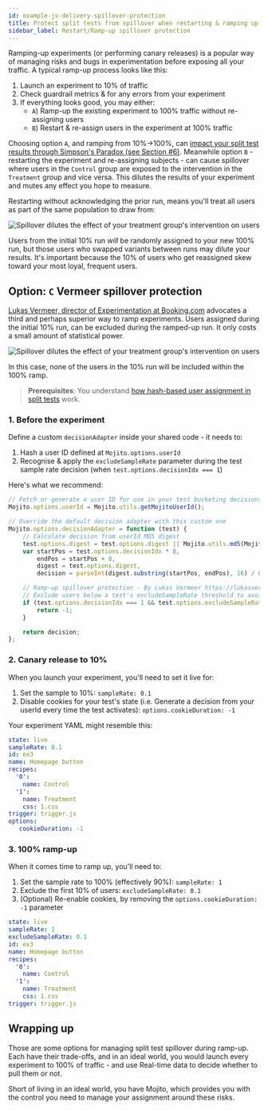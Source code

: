 ```yaml
---
id: example-js-delivery-spillover-protection
title: Protect split tests from spillover when restarting & ramping up
sidebar_label: Restart/Ramp-up spillover protection
---
```


Ramping-up experiments (or performing canary releases) is a popular way of managing risks and bugs in experimentation before exposing all your traffic. A typical ramp-up process looks like this:

1. Launch an experiment to 10% of traffic
2. Check guardrail metrics & for any errors from your experiment
3. If everything looks good, you may either:
   - `A`) Ramp-up the existing experiment to 100% traffic without re-assigning users
   - `B`) Restart & re-assign users in the experiment at 100% traffic

Choosing option `A`, and ramping from 10%->100%, can [impact your split test results through Simpson's Paradox (see Section #6)](http://ai.stanford.edu/people/ronnyk/2009-ExPpitfalls.pdf). Meanwhile option `B` - restarting the experiment and re-assigning subjects - can cause spillover where users in the `Control` group are exposed to the intervention in the `Treatment` group and vice versa. This dilutes the results of your experiment and mutes any effect you hope to measure.

Restarting without acknowledging the prior run, means you'll treat all users as part of the same population to draw from:

![Spillover dilutes the effect of your treatment group's intervention on users](/img/examples/js-delivery-spillover-problem.png)

Users from the initial 10% run *will* be randomly assigned to your new 100% run, but those users who swapped variants between runs may dilute your results. It's important because the 10% of users who get reassigned skew toward your most loyal, frequent users.

## Option: `C` Vermeer spillover protection

[Lukas Vermeer, director of Experimentation at Booking.com](https://www.lukasvermeer.nl/) advocates a third and perhaps superior way to ramp experiments. Users assigned during the initial 10% run, can be excluded during the ramped-up run. It only costs a small amount of statistical power.

![Spillover dilutes the effect of your treatment group's intervention on users](/img/examples/js-delivery-spillover-protection.png)

In this case, none of the users in the 10% run will be included within the 100% ramp.

> **Prerequisites**:
> You understand [how hash-based user assignment in split tests](example-hash-function-split-test-assignment) work.

### 1. Before the experiment

Define a custom `decisionAdapter` inside your shared code - it needs to:

1. Hash a user ID defined at `Mojito.options.userId`
2. Recognise & apply the `excludeSampleRate` parameter during the test sample rate decision (when `test.options.decisionIdx === 1`)

Here's what we recommend:

```js
// Fetch or generate a user ID for use in your test bucketing decisions
Mojito.options.userId = Mojito.utils.getMojitoUserId();

// Override the default decision adapter with this custom one
Mojito.options.decisionAdapter = function (test) {
    // Calculate decision from userId MD5 digest
    test.options.digest = test.options.digest || Mojito.utils.md5(Mojito.options.userId + test.options.id);
    var startPos = test.options.decisionIdx * 8,
        endPos = startPos + 8,
        digest = test.options.digest,
        decision = parseInt(digest.substring(startPos, endPos), 16) / 0xFFFFFFFF;

    // Ramp-up spillover protection - By Lukas Vermeer https://lukasvermeer.nl/
    // Exclude users below a test's excludeSampleRate threshold to avoid spillover after ramp-up/restart
    if (test.options.decisionIdx === 1 && test.options.excludeSampleRate && decision < test.options.excludeSampleRate) {
        return -1;
    }

    return decision;
};
```

### 2. Canary release to 10%

When you launch your experiment, you'll need to set it live for:

1. Set the sample to 10%: `sampleRate: 0.1`
2. Disable cookies for your test's state (i.e. Generate a decision from your userId every time the test activates): `options.cookieDuration: -1`

Your experiment YAML might resemble this:

```yml
state: live
sampleRate: 0.1
id: ex3
name: Homepage button
recipes:
  '0':
    name: Control
  '1':
    name: Treatment
    css: 1.css
trigger: trigger.js
options:
   cookieDuration: -1
```

### 3. 100% ramp-up

When it comes time to ramp up, you'll need to:

1. Set the sample rate to 100% (effectively 90%): `sampleRate: 1`
2. Exclude the first 10% of users: `excludeSampleRate: 0.1`
3. (Optional) Re-enable cookies, by removing the `options.cookieDuration: -1` parameter

```yml
state: live
sampleRate: 1
excludeSampleRate: 0.1
id: ex3
name: Homepage button
recipes:
  '0':
    name: Control
  '1':
    name: Treatment
    css: 1.css
trigger: trigger.js
```

## Wrapping up

Those are some options for managing split test spillover during ramp-up. Each have their trade-offs, and in an ideal world, you would launch every experiment to 100% of traffic - and use Real-time data to decide whether to pull them or not.

Short of living in an ideal world, you have Mojito, which provides you with the control you need to manage your assignment around these risks.
